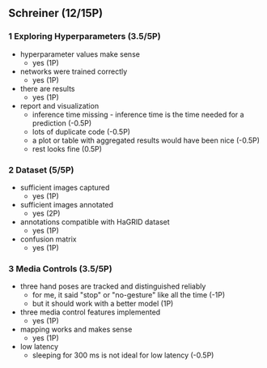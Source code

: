## Schreiner (12/15P)

### 1 Exploring Hyperparameters (3.5/5P)

 * hyperparameter values make sense
   * yes (1P)
 * networks were trained correctly
   * yes (1P)
 * there are results
   * yes (1P)
 * report and visualization
   * inference time missing - inference time is the time needed for a prediction (-0.5P)
   * lots of duplicate code (-0.5P)
   * a plot or table with aggregated results would have been nice (-0.5P)
   * rest looks fine (0.5P)

### 2 Dataset (5/5P)

 * sufficient images captured
   * yes (1P)
 * sufficient images annotated
   * yes (2P)
 * annotations compatible with HaGRID dataset
   * yes (1P)
 * confusion matrix
   * yes (1P)

### 3 Media Controls (3.5/5P)

 * three hand poses are tracked and distinguished reliably
   * for me, it said "stop" or "no-gesture" like all the time (-1P)
   * but it should work with a better model (1P)
 * three media control features implemented
   * yes (1P)
 * mapping works and makes sense
   * yes (1P)
 * low latency
   * sleeping for 300 ms is not ideal for low latency (-0.5P)

